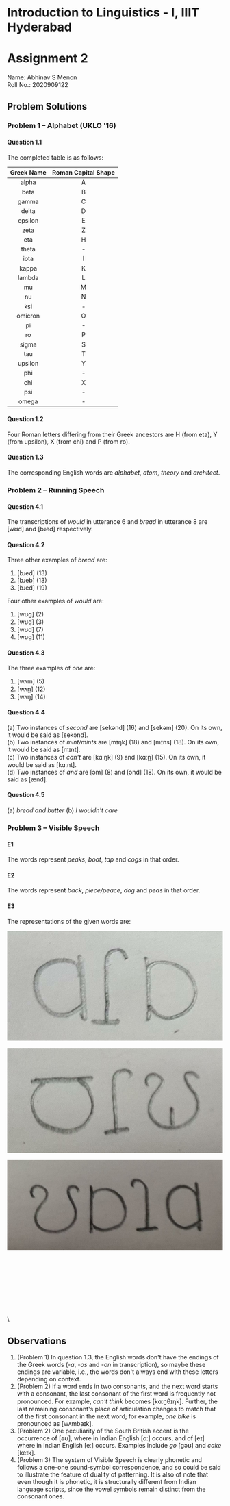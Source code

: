 # Introduction to Linguistics - I, IIIT Hyderabad
# Assignment 2

Name: Abhinav S Menon  
Roll No.: 2020909122

## Problem Solutions

### Problem 1 – Alphabet (UKLO '16)
#### Question 1.1  
The completed table is as follows:

| Greek Name | Roman Capital Shape
| :---: | :---: |
| alpha | A |
| beta | B |
| gamma | C |
| delta | D |
| epsilon | E |
| zeta | Z |
| eta | H |
| theta | - |
| iota | I |
| kappa | K |
| lambda | L |
| mu | M |
| nu | N |
| ksi | - |
| omicron | O |
| pi | - |
| ro | P |
| sigma | S |
| tau | T |
| upsilon | Y |
| phi | - |
| chi | X |
| psi | - |
| omega | - |

#### Question 1.2  
Four Roman letters differing from their Greek ancestors are H (from eta), Y (from upsilon), X (from chi) and P (from ro).

#### Question 1.3  
The corresponding English words are _alphabet_, _atom_, _theory_ and _architect_.


### Problem 2 – Running Speech
#### Question 4.1  
The transcriptions of _would_ in utterance 6 and _bread_ in utterance 8 are [wʊd] and [bɹed] respectively.

#### Question 4.2
Three other examples of _bread_ are:  
1. [bɹed] (13)  
2. [bɹeb] (13)  
3. [bɹed] (19)  

Four other examples of _would_ are:  
1. [wʊg] (2)  
2. [wʊd̪] (3)  
3. [wʊd] (7)  
4. [wʊg] (11)  

#### Question 4.3  
The three examples of _one_ are:  
1. [wʌm] (5)  
2. [wʌn̪] (12)  
3. [wʌŋ] (14)  

#### Question 4.4  
(a) Two instances of _second_ are [sekənd] (16) and [sekəm] (20). On its own, it would be said as [sekənd].  
(b) Two instances of _mint/mints_ are [mɪŋk] (18) and [mɪns] (18). On its own, it would be said as [mɪnt].  
(c) Two instances of _can't_ are [kɑːŋk] (9) and [kɑːn̪] (15). On its own, it would be said as [kɑːnt].  
(d) Two instances of _and_ are [əm] (8) and [ənd] (18). On its own, it would be said as [ænd].  

#### Question 4.5  
(a) _bread and butter_
(b) _I wouldn't care_



### Problem 3 – Visible Speech
#### E1  
The words represent _peaks_, _boot_, _tap_ and _cogs_ in that order.

#### E2  
The words represent _back_, _piece/peace_, _dog_ and _peas_ in that order.

#### E3  
The representations of the given words are:  


![keep](./keep.jpeg)


![tease](./tease.jpeg)  


![spook](./spook.jpeg)  

\
\
\
\
\
\
\
\
\


## Observations
1. (Problem 1) In question 1.3, the English words don't have the endings of the Greek words (_-a_, _-os_ and _-on_ in transcription), so maybe these endings are variable, i.e., the words don't always end with these letters depending on context.  
2. (Problem 2) If a word ends in two consonants, and the next word starts with a consonant, the last consonant of the first word is frequently not pronounced. For example, _can't think_ becomes [kɑːn̪θɪŋk]. Further, the last remaining consonant's place of articulation changes to match that of the first consonant in the next word; for example, _one bike_ is pronounced as [wʌmbaɪk].  
3. (Problem 2) One peculiarity of the South British accent is the occurrence of [əʊ], where in Indian English [oː] occurs, and of [eɪ] where in Indian English [eː] occurs. Examples include _go_ [gəʊ] and _cake_ [keɪk].  
4. (Problem 3) The system of Visible Speech is clearly phonetic and follows a one-one sound-symbol correspondence, and so could be said to illustrate the feature of duality of patterning. It is also of note that even though it is phonetic, it is structurally different from Indian language scripts, since the vowel symbols remain distinct from the consonant ones.
